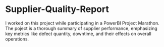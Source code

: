 # Supplier-Quality-Report
I worked on this project while participating in a PowerBI Project Marathon. The poject is a thorough summary of supplier performance, emphasizing key metrics like defect quantity, downtime, and their effects on overall operations.
